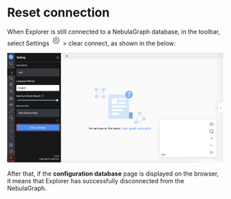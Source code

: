 # Reset connection

When Explorer is still connected to a NebulaGraph database, in the toolbar, select Settings ![icon](../figs/nav-setup.png) > clear connect, as shown in the below:

![clean](../figs/ex-ug-004.png)

After that, if the **configuration database** page is displayed on the browser, it means that Explorer has successfully disconnected from the NebulaGraph.